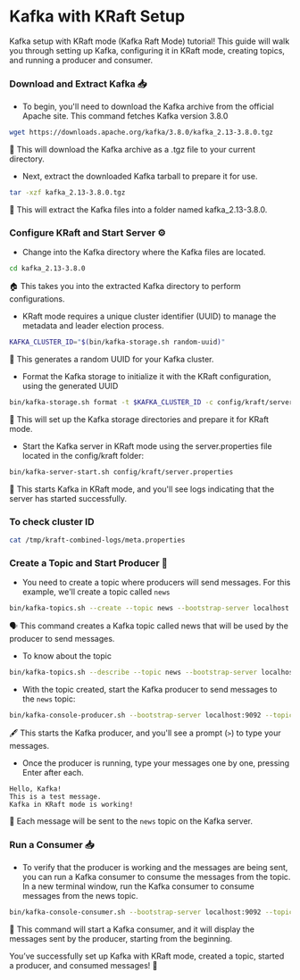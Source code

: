 # Kafka with KRaft Setup 
Kafka setup with KRaft mode (Kafka Raft Mode) tutorial! This guide will walk you through setting up Kafka, configuring it in KRaft mode, creating topics, and running a producer and consumer.

### Download and Extract Kafka 📥

- To begin, you'll need to download the Kafka archive from the official Apache site. This command fetches Kafka version 3.8.0

```bash
wget https://downloads.apache.org/kafka/3.8.0/kafka_2.13-3.8.0.tgz
```
📂 This will download the Kafka archive as a .tgz file to your current directory.

- Next, extract the downloaded Kafka tarball to prepare it for use. 

```bash
tar -xzf kafka_2.13-3.8.0.tgz
```
📂 This will extract the Kafka files into a folder named kafka_2.13-3.8.0.

### Configure KRaft and Start Server ⚙️

- Change into the Kafka directory where the Kafka files are located.

```bash
cd kafka_2.13-3.8.0
```
🏠 This takes you into the extracted Kafka directory to perform configurations.

- KRaft mode requires a unique cluster identifier (UUID) to manage the metadata and leader election process.

```bash
KAFKA_CLUSTER_ID="$(bin/kafka-storage.sh random-uuid)"
```
🔑 This generates a random UUID for your Kafka cluster.

- Format the Kafka storage to initialize it with the KRaft configuration, using the generated UUID

```bash
bin/kafka-storage.sh format -t $KAFKA_CLUSTER_ID -c config/kraft/server.properties
```
💾 This will set up the Kafka storage directories and prepare it for KRaft mode.

- Start the Kafka server in KRaft mode using the server.properties file located in the config/kraft folder:

```bash
bin/kafka-server-start.sh config/kraft/server.properties
```
🚀 This starts Kafka in KRaft mode, and you'll see logs indicating that the server has started successfully.

### To check cluster ID
```bash
cat /tmp/kraft-combined-logs/meta.properties
```

### Create a Topic and Start Producer 📝

- You need to create a topic where producers will send messages. For this example, we'll create a topic called `news`

```bash
bin/kafka-topics.sh --create --topic news --bootstrap-server localhost:9092
```
🗣️ This command creates a Kafka topic called news that will be used by the producer to send messages.

- To know about the topic
```bash
bin/kafka-topics.sh --describe --topic news --bootstrap-server localhost:9092
```

- With the topic created, start the Kafka producer to send messages to the `news` topic:

```bash
bin/kafka-console-producer.sh --bootstrap-server localhost:9092 --topic news
```
🖋️ This starts the Kafka producer, and you'll see a prompt (`>`) to type your messages.

- Once the producer is running, type your messages one by one, pressing Enter after each.

```text
Hello, Kafka!
This is a test message.
Kafka in KRaft mode is working!
```
💬 Each message will be sent to the `news` topic on the Kafka server.

### Run a Consumer 📥

- To verify that the producer is working and the messages are being sent, you can run a Kafka consumer to consume the messages from the topic. In a new terminal window, run the Kafka consumer to consume messages from the news topic.

```bash
bin/kafka-console-consumer.sh --bootstrap-server localhost:9092 --topic news --from-beginning
```
👀 This command will start a Kafka consumer, and it will display the messages sent by the producer, starting from the beginning.

You’ve successfully set up Kafka with KRaft mode, created a topic, started a producer, and consumed messages! 🎉









